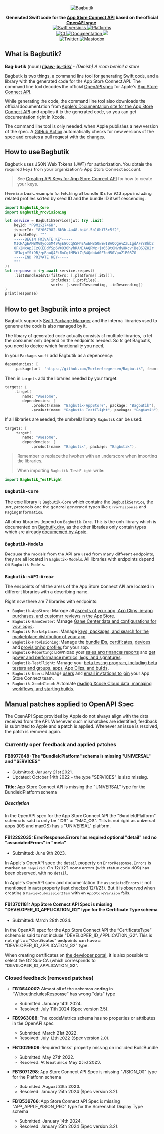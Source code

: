 <p align="center">
    <br />
    <img src="https://raw.githubusercontent.com/MortenGregersen/Bagbutik/main/Assets/Bagbutik-logo.png" max-width="90%" alt="Bagbutik" />
</p>

<p align="center">
    <b>Generated Swift code for the <a href="https://developer.apple.com/documentation/appstoreconnectapi">App Store Connect API</a> based on the official <a href="https://en.wikipedia.org/wiki/OpenAPI_Specification">OpenAPI spec</a>.</b>
    <br />
    <a href="https://swiftpackageindex.com/MortenGregersen/Bagbutik">
        <img src="https://img.shields.io/endpoint?url=https%3A%2F%2Fswiftpackageindex.com%2Fapi%2Fpackages%2FMortenGregersen%2FBagbutik%2Fbadge%3Ftype%3Dswift-versions" alt="Swift versions" />
    </a>
    <a href="https://swiftpackageindex.com/MortenGregersen/Bagbutik">
        <img src="https://img.shields.io/endpoint?url=https%3A%2F%2Fswiftpackageindex.com%2Fapi%2Fpackages%2FMortenGregersen%2FBagbutik%2Fbadge%3Ftype%3Dplatforms" alt="Platforms" />
    </a>
    <br />
    <a href="https://github.com/MortenGregersen/Bagbutik/actions/workflows/ci.yml">
        <img src="https://github.com/MortenGregersen/Bagbutik/workflows/CI/badge.svg" alt="CI" />
    </a>
    <a href="https://bagbutik.dev">
        <img src="https://raw.githubusercontent.com/MortenGregersen/Bagbutik/gh-pages/badge.svg" alt="Documentation" />
    </a>
    <a href="https://codecov.io/gh/MortenGregersen/Bagbutik">
        <img src="https://codecov.io/gh/MortenGregersen/Bagbutik/branch/main/graph/badge.svg?token=oJZWL49t0G"/>
    </a>
    <br />
    <a href="https://twitter.com/mortengregersen">
        <img src="https://img.shields.io/badge/twitter-@mortengregersen-blue.svg?style=flat" alt="Twitter" />
    </a>
    <a href="https://mastodon.social/@mortengregersen">
        <img src="https://img.shields.io/badge/mastodon-@mortengregersen-blueviolet.svg?style=flat" alt="Mastodon" />
    </a>
</p>

## What is Bagbutik?

**Bag·bu·tik** (noun) **[/ˈb̥a̝w-ˌb̥u-tiːk/](http://ipa-reader.xyz/?text=ˈb̥a̝w-ˌb̥u-ti%CB%90k&voice=Amy)** - _(Danish) A room behind a store_

Bagbutik is two things, a command line tool for generating Swift code, and a library with the generated code for the App Store Connect API. The command line tool decodes the official [OpenAPI spec](https://en.wikipedia.org/wiki/OpenAPI_Specification) for Apple's [App Store Connect API](https://developer.apple.com/documentation/appstoreconnectapi).

While generating the code, the command line tool also downloads the official documentation from [Apple's Documentation site for the App Store Connect API](https://developer.apple.com/documentation/appstoreconnectapi) and applies it to the generated code, so you can get documentation right in Xcode.

The command line tool is only needed, when Apple publishes a new version of the spec. A [GitHub Action](https://github.com/MortenGregersen/Bagbutik/actions/workflows/check-for-new-spec.yml) automatically checks for new versions of the spec and creates a pull request with the changes.

## How to use Bagbutik

Bagbutik uses JSON Web Tokens (JWT) for authorization. You obtain the required keys from your organization's App Store Connect account.

> See [Creating API Keys for App Store Connect API](https://developer.apple.com/documentation/appstoreconnectapi/creating_api_keys_for_app_store_connect_api) for how to create your keys.

Here is a basic example for fetching all bundle IDs for iOS apps including related profiles sorted by seed ID and the bundle ID itself descending.

```swift
import Bagbutik_Core
import Bagbutik_Provisioning

let service = BagbutikService(jwt: try .init(
    keyId: "P9M252746H",
    issuerId: "82067982-6b3b-4a48-be4f-5b10b373c5f2",
    privateKey: """
    -----BEGIN PRIVATE KEY-----
    MIGHAgEAMBMGByqGSM49AgEGCCqGSM49AwEHBG0wawIBAQQgevZzL1gdAFr88hb2
    OF/2NxApJCzGCEDdfSp6VQO30hyhRANCAAQRWz+jn65BtOMvdyHKcvjBeBSDZH2r
    1RTwjmYSi9R/zpBnuQ4EiMnCqfMPWiZqB4QdbAd0E7oH50VpuZ1P087G
    -----END PRIVATE KEY-----
    """
))
let response = try await service.request(
    .listBundleIdsV1(filters: [.platform([.iOS])],
                     includes: [.profiles],
                     sorts: [.seedIdDescending, .idDescending])
)
print(response)
```

## How to get Bagbutik into a project

Bagbutik supports [Swift Package Manager](https://www.swift.org/package-manager) and the internal libraries used to generate the code is also managed by it.

The library of generated code actually consists of multiple libraries, to let the consumer only depend on the endpoints needed.
So to get Bagbutik, you need to decide which functionality you need.

In your `Package.swift` add Bagbutik as a dependency:

```swift
dependencies: [
    .package(url: "https://github.com/MortenGregersen/Bagbutik", from: "8.0.0"),
```

Then in `targets` add the libraries needed by your target:

```swift
targets: [
    .target(
        name: "Awesome",
        dependencies: [
            .product(name: "Bagbutik-AppStore", package: "Bagbutik"),
            .product(name: "Bagbutik-TestFlight", package: "Bagbutik"),
```

If all libraries are needed, the umbrella library `Bagbutik` can be used:

```swift
targets: [
    .target(
        name: "Awesome",
        dependencies: [
            .product(name: "Bagbutik", package: "Bagbutik"),
```

> Remember to replace the hyphen with an underscore when importing the libraries.
>
> When importing `Bagbutik-TestFlight` write: 
```swift
import Bagbutik_TestFlight
```

### `Bagbutik-Core`

The core library is `Bagbutik-Core` which contains the `BagbutikService`, the `JWT`, protocols and the general generated types like `ErrorResponse` and `PagingInformation`.

All other libraries depend on `Bagbutik-Core`. This is the only library which is documented on [Bagbutik.dev](https://bagbutik.dev), as the other libraries only contain types which are already [documented by Apple](https://developer.apple.com/documentation/appstoreconnectapi).

### `Bagbutik-Models`

Because the models from the API are used from many different endpoints, they are all located in `Bagbutik-Models`. All libraries with endpoints depend on `Bagbutik-Models`.

### `Bagbutik-<API-Area>`

The endpoints of all the areas of the App Store Connect API are located in different libraries with a describing name.

Right now there are 7 libraries with endpoints:

* `Bagbutik-AppStore`: Manage all [aspects of your app, App Clips, in-app purchases, and customer reviews in the App Store](https://developer.apple.com/documentation/appstoreconnectapi/app_store).
* `Bagbutik-GameCenter`: Manage [Game Center data and configurations for your apps](https://developer.apple.com/documentation/appstoreconnectapi/game_center).
* `Bagbutik-Marketplaces`: Manage [keys, packages, and search for the marketplace distribution of your app](https://developer.apple.com/documentation/appstoreconnectapi/game_center).
* `Bagbutik-Provisioning`: Manage the [bundle IDs](https://developer.apple.com/documentation/appstoreconnectapi/bundle_ids), [certificates](https://developer.apple.com/documentation/appstoreconnectapi/certificates), [devices](https://developer.apple.com/documentation/appstoreconnectapi/devices) and [provisioning profiles](https://developer.apple.com/documentation/appstoreconnectapi/profiles) for your app.
* `Bagbutik-Reporting`: Download your [sales and financial reports](https://developer.apple.com/documentation/appstoreconnectapi/sales_and_finance_reports) and [get power and performance metrics, logs, and signatures](https://developer.apple.com/documentation/appstoreconnectapi/power_and_performance_metrics_and_logs). 
* `Bagbutik-TestFlight`: Manage your [beta testing program, including beta testers and groups, apps, App Clips, and builds](https://developer.apple.com/documentation/appstoreconnectapi/prerelease_versions_and_beta_testers).
* `Bagbutik-Users`: Manage [users](https://developer.apple.com/documentation/appstoreconnectapi/users) and [email invitations to join](https://developer.apple.com/documentation/appstoreconnectapi/user_invitations) your App Store Connect team.
* `Bagbutik-XcodeCloud`: Automate [reading Xcode Cloud data, managing workflows, and starting builds](https://developer.apple.com/documentation/appstoreconnectapi/xcode_cloud_workflows_and_builds).

## Manual patches applied to OpenAPI Spec

The OpenAPI Spec provided by Apple do not always align with the data received from the API. Whenever such mismatches are identified, feedback is submitted to Apple and a patch is applied. Whenever an issue is resolved, the patch is removed again.

### Currently open feedback and applied patches

#### **FB8977648**: The "BundleIdPlatform" schema is missing "UNIVERSAL" and "SERVICES"

* Submitted: January 21st 2021.
* Updated: October 14th 2022 - the type "SERVICES" is also missing.

**Title:** App Store Connect API is missing the "UNIVERSAL" type for the BundleIdPlatform schema

##### Description

In the OpenAPI spec for the App Store Connect API the "BundleIdPlatform" schema is said to only be "IOS" or "MAC_OS". This is not right as universal apps (iOS and macOS) has a "UNIVERSAL" platform.

#### **FB12292035**: ErrorResponse.Errors has required optional "detail" and no "associatedErrors" in "meta"

* Submitted: June 9th 2023.

In Apple's OpenAPI spec the `detail` property on `ErrorResponse.Errors` is marked as `required`.
On 12/1/23 some errors (with status code 409) has been observed, with no `detail`.

In Apple's OpenAPI spec and documentation the `associatedErrors` is not mentioned in `meta` property (last checked 12/1/23).
But it is observed when creating a `ReviewSubmissionItem` with an `AppStoreVersion` fails.

#### **FB13701181**: App Store Connect API Spec is missing "DEVELOPER_ID_APPLICATION_G2" type for the Certificate Type schema

* Submitted: March 28th 2024.

In the OpenAPI spec for the App Store Connect API the “CertificateType” schema is said to not include "DEVELOPER_ID_APPLICATION_G2”. This is not right as “Certificates” endpoints can have a “DEVELOPER_ID_APPLICATION_G2” type.

When creating certificates on [the developer portal](https://developer.apple.com/account/resources/certificates/add), it is also possible to select the G2 Sub-CA (which corresponds to “DEVELOPER_ID_APPLICATION_G2”.

### Closed feedback (removed patches)

* **FB13540097**: Almost all of the schemas ending in “WithoutIncludesResponse” has wrong "data" type
  * Submitted: January 14th 2024.
  * Resolved: July 11th 2024 (Spec version 3.5).

* **FB9963088**: The xcodeMetrics schema has no properties or attributes in the OpenAPI spec
  * Submitted: March 21st 2022.
  * Resolved: July 12th 2022 (Spec version 2.0).

* **FB10029609**: Required 'links' property missing on included BuildBundle
  * Submitted: May 27th 2022.
  * Resolved: At least since May 23rd 2023.

* **FB13071298**: App Store Connect API Spec is missing "VISION_OS" type for the Platform schema
  * Submitted: August 28th 2023.
  * Resolved: January 25th 2024 (Spec version 3.2).

* **FB13539766**: App Store Connect API Spec is missing "APP_APPLE_VISION_PRO" type for the Screenshot Display Type schema
  * Submitted: January 14th 2024.
  * Resolved: January 25th 2024 (Spec version 3.2).
